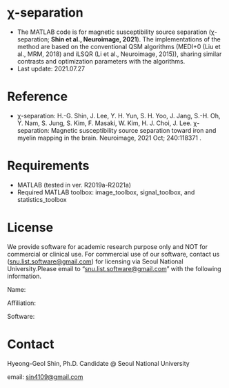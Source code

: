 #  &chi;-separation 

* The MATLAB code is for magnetic susceptibility source separation (&chi;-separation; **Shin et al., Neuroimage, 2021**). The implementations of the method are based on the conventional QSM algorithms (MEDI+0 (Liu et al., MRM, 2018) and iLSQR (Li et al., Neuroimage, 2015)), sharing similar contrasts and optimization parameters with the algorithms.
* Last update: 2021.07.27



# Reference

* &chi;-separation: H.-G. Shin, J. Lee, Y. H. Yun, S. H. Yoo, J. Jang, S.-H. Oh, Y. Nam, S. Jung, S. Kim, F. Masaki, W. Kim, H. J. Choi, J. Lee. &chi;-separation: Magnetic susceptibility source separation toward iron and myelin mapping in the brain. Neuroimage, 2021 Oct; 240:118371 .



# Requirements

* MATLAB (tested in ver. R2019a-R2021a)
* Required MATLAB toolbox: image_toolbox, signal_toolbox, and statistics_toolbox 

# License
We provide software for academic research purpose only and NOT for commercial or clinical use. For commercial use of our software, contact us (snu.list.software@gmail.com) for licensing via Seoul National University.Please email to “snu.list.software@gmail.com” with the following information.

Name:

Affiliation:

Software:


# Contact
Hyeong-Geol Shin, Ph.D. Candidate @ Seoul National University 

email: sin4109@gmail.com
